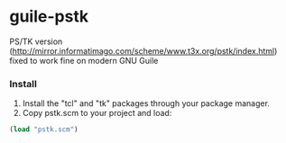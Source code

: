 # guile-pstk
PS/TK version (http://mirror.informatimago.com/scheme/www.t3x.org/pstk/index.html) fixed to work fine on modern GNU Guile

### Install
1. Install the "tcl" and "tk" packages through your package manager.
2. Copy pstk.scm to your project and load:
```scheme
(load "pstk.scm")
```
